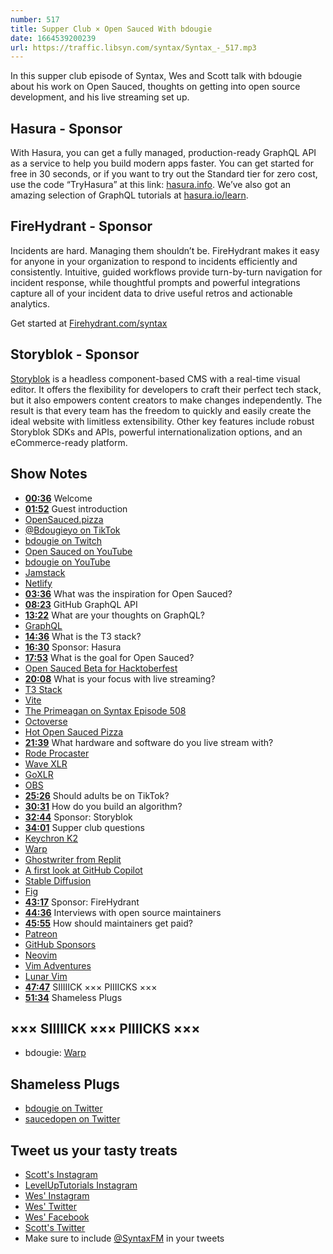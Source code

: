 ```yaml
---
number: 517
title: Supper Club × Open Sauced With bdougie
date: 1664539200239
url: https://traffic.libsyn.com/syntax/Syntax_-_517.mp3
---
```


In this supper club episode of Syntax, Wes and Scott talk with bdougie about his work on Open Sauced, thoughts on getting into open source development, and his live streaming set up.

## Hasura - Sponsor

With Hasura, you can get a fully managed, production-ready GraphQL API as a service to help you build modern apps faster. You can get started for free in 30 seconds, or if you want to try out the Standard tier for zero cost, use the code “TryHasura” at this link: [hasura.info](https://hasura.info/freetrial). We’ve also got an amazing selection of GraphQL tutorials at [hasura.io/learn](https://hasura.io/learn).

## FireHydrant - Sponsor

Incidents are hard. Managing them shouldn’t be. FireHydrant makes it easy for anyone in your organization to respond to incidents efficiently and consistently. Intuitive, guided workflows provide turn-by-turn navigation for incident response, while thoughtful prompts and powerful integrations capture all of your incident data to drive useful retros and actionable analytics.

Get started at [Firehydrant.com/syntax](https://Firehydrant.com/syntax)

## Storyblok - Sponsor

[Storyblok](https://www.storyblok.com/?utm_source=syntaxfm&utm_medium=sponsor&utm_campaign=AWA_SPON_SFM_TRA&utm_content=syntaxfm-podcast) is a headless component-based CMS with a real-time visual editor. It offers the flexibility for developers to craft their perfect tech stack, but it also empowers content creators to make changes independently. The result is that every team has the freedom to quickly and easily create the ideal website with limitless extensibility. Other key features include robust Storyblok SDKs and APIs, powerful internationalization options, and an eCommerce-ready platform.

## Show Notes

* **[00:36](#t=00:36)** Welcome
* **[01:52](#t=01:52)** Guest introduction
* [OpenSauced.pizza](https://opensauced.pizza/)
* [@Bdougieyo on TikTok](https://www.tiktok.com/@bdougieyo)
* [bdougie on Twitch](https://www.twitch.tv/bdougieyo)
* [Open Sauced on YouTube](https://www.youtube.com/c/OpenSauced)
* [bdougie on YouTube](https://www.youtube.com/c/bdougie)
* [Jamstack](https://jamstack.org)
* [Netlify](https://www.netlify.com)
* **[03:36](#t=03:36)** What was the inspiration for Open Sauced?
* **[08:23](#t=08:23)** GitHub GraphQL API
* **[13:22](#t=13:22)** What are your thoughts on GraphQL?
* [GraphQL](https://www.graphql.com)
* **[14:36](#t=14:36)** What is the T3 stack?
* **[16:30](#t=16:30)** Sponsor: Hasura
* **[17:53](#t=17:53)** What is the goal for Open Sauced?
* [Open Sauced Beta for Hacktoberfest](https://beta.insights.opensauced.pizza)
* **[20:08](#t=20:08)** What is your focus with live streaming?
* [T3 Stack](https://github.com/topics/t3-stack)
* [Vite](https://vitejs.dev)
* [The Primeagan on Syntax Episode 508](https://syntax.fm/show/508/supper-club-the-primeagan-vim-streaming-rust-all-around-interesting-guy)
* [Octoverse](https://octoverse.github.com)
* [Hot Open Sauced Pizza](https://hot.opensauced.pizza)
* **[21:39](#t=21:39)** What hardware and software do you live stream with?
* [Rode Procaster](https://rode.com/en/microphones/broadcast/procaster)
* [Wave XLR](https://www.elgato.com/en/wave-xlr)
* [GoXLR](https://www.tc-helicon.com/series.html?category=R-TCHELICON-GOXLRSERIES)
* [OBS](https://obsproject.com)
* **[25:26](#t=25:26)** Should adults be on TikTok?
* **[30:31](#t=30:31)** How do you build an algorithm?
* **[32:44](#t=32:44)** Sponsor: Storyblok
* **[34:01](#t=34:01)** Supper club questions
* [Keychron K2](https://www.keychron.com/products/keychron-k2-wireless-mechanical-keyboard)
* [Warp](https://www.warp.dev)
* [Ghostwriter from Replit](https://docs.replit.com/programming-ide/GhostWriter-FAQ#what-is-ghostwriter)
* [A first look at GitHub Copilot](https://www.youtube.com/watch?v=XASH3z3TORo)
* [Stable Diffusion](https://stablediffusionweb.com)
* [Fig](https://fig.io)
* **[43:17](#t=43:17)** Sponsor: FireHydrant
* **[44:36](#t=44:36)** Interviews with open source maintainers
* **[45:55](#t=45:55)** How should maintainers get paid?
* [Patreon](http://patreon.com)
* [GitHub Sponsors](https://github.com/sponsors)
* [Neovim](https://neovim.io)
* [Vim Adventures](https://vim-adventures.com)
* [Lunar Vim](https://www.lunarvim.org)
* **[47:47](#t=47:47)** SIIIIICK ××× PIIIICKS ×××
* **[51:34](#t=51:34)** Shameless Plugs

## ××× SIIIIICK ××× PIIIICKS ×××

* bdougie: [Warp](https://www.warp.dev)

## Shameless Plugs

* [bdougie on Twitter](https://twitter.com/bdougieYO)
* [saucedopen on Twitter](https://twitter.com/saucedopen)

## Tweet us your tasty treats

* [Scott's Instagram](https://www.instagram.com/stolinski/)
* [LevelUpTutorials Instagram](https://www.instagram.com/LevelUpTutorials/)
* [Wes' Instagram](https://www.instagram.com/wesbos/)
* [Wes' Twitter](https://twitter.com/wesbos)
* [Wes' Facebook](https://www.facebook.com/wesbos.developer)
* [Scott's Twitter](https://twitter.com/stolinski)
* Make sure to include [@SyntaxFM](https://twitter.com/SyntaxFM) in your tweets
